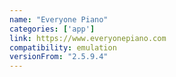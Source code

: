 ```yaml
---
name: "Everyone Piano"
categories: ['app']
link: https://www.everyonepiano.com
compatibility: emulation
versionFrom: "2.5.9.4"
---
```


